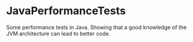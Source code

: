 # JavaPerformanceTests
Some performance tests in Java. Showing that a good knowledge of the JVM architecture can lead to better code.
